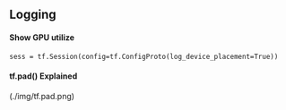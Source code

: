 ## Logging

#### Show GPU utilize
    sess = tf.Session(config=tf.ConfigProto(log_device_placement=True))



#### tf.pad() Explained

(./img/tf.pad.png)
